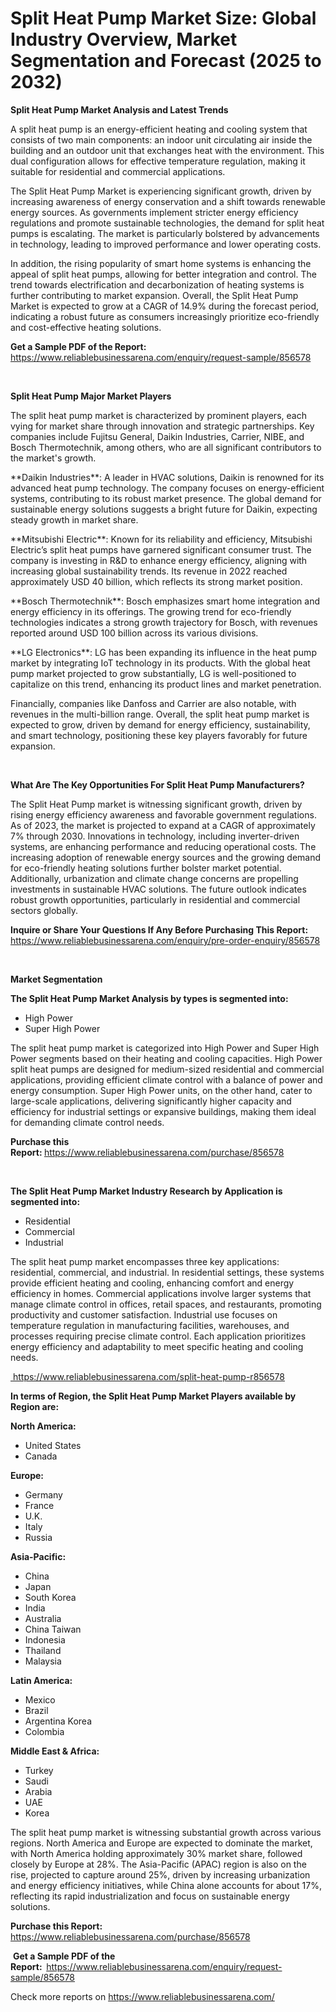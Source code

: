 <p><h1>Split Heat Pump Market Size: Global Industry Overview, Market Segmentation and Forecast (2025 to 2032)</h1></p><p><strong>Split Heat Pump Market Analysis and Latest Trends</strong></p>
<p><p>A split heat pump is an energy-efficient heating and cooling system that consists of two main components: an indoor unit circulating air inside the building and an outdoor unit that exchanges heat with the environment. This dual configuration allows for effective temperature regulation, making it suitable for residential and commercial applications.</p><p>The Split Heat Pump Market is experiencing significant growth, driven by increasing awareness of energy conservation and a shift towards renewable energy sources. As governments implement stricter energy efficiency regulations and promote sustainable technologies, the demand for split heat pumps is escalating. The market is particularly bolstered by advancements in technology, leading to improved performance and lower operating costs. </p><p>In addition, the rising popularity of smart home systems is enhancing the appeal of split heat pumps, allowing for better integration and control. The trend towards electrification and decarbonization of heating systems is further contributing to market expansion. Overall, the Split Heat Pump Market is expected to grow at a CAGR of 14.9% during the forecast period, indicating a robust future as consumers increasingly prioritize eco-friendly and cost-effective heating solutions.</p></p>
<p><strong>Get a Sample PDF of the Report:&nbsp;</strong> <a href="https://www.reliablebusinessarena.com/enquiry/request-sample/856578?utm_campaign=2112&utm_medium=2&utm_source=Github&utm_content=ia&utm_term=17022025&utm_id=split-heat-pump">https://www.reliablebusinessarena.com/enquiry/request-sample/856578</a></p>
<p>&nbsp;</p>
<p><strong>Split Heat Pump Major Market Players</strong></p>
<p><p>The split heat pump market is characterized by prominent players, each vying for market share through innovation and strategic partnerships. Key companies include Fujitsu General, Daikin Industries, Carrier, NIBE, and Bosch Thermotechnik, among others, who are all significant contributors to the market's growth.</p><p>**Daikin Industries**: A leader in HVAC solutions, Daikin is renowned for its advanced heat pump technology. The company focuses on energy-efficient systems, contributing to its robust market presence. The global demand for sustainable energy solutions suggests a bright future for Daikin, expecting steady growth in market share.</p><p>**Mitsubishi Electric**: Known for its reliability and efficiency, Mitsubishi Electric’s split heat pumps have garnered significant consumer trust. The company is investing in R&D to enhance energy efficiency, aligning with increasing global sustainability trends. Its revenue in 2022 reached approximately USD 40 billion, which reflects its strong market position.</p><p>**Bosch Thermotechnik**: Bosch emphasizes smart home integration and energy efficiency in its offerings. The growing trend for eco-friendly technologies indicates a strong growth trajectory for Bosch, with revenues reported around USD 100 billion across its various divisions.</p><p>**LG Electronics**: LG has been expanding its influence in the heat pump market by integrating IoT technology in its products. With the global heat pump market projected to grow substantially, LG is well-positioned to capitalize on this trend, enhancing its product lines and market penetration.</p><p>Financially, companies like Danfoss and Carrier are also notable, with revenues in the multi-billion range. Overall, the split heat pump market is expected to grow, driven by demand for energy efficiency, sustainability, and smart technology, positioning these key players favorably for future expansion.</p></p>
<p>&nbsp;</p>
<p><strong>What Are The Key Opportunities For Split Heat Pump Manufacturers?</strong></p>
<p><p>The Split Heat Pump market is witnessing significant growth, driven by rising energy efficiency awareness and favorable government regulations. As of 2023, the market is projected to expand at a CAGR of approximately 7% through 2030. Innovations in technology, including inverter-driven systems, are enhancing performance and reducing operational costs. The increasing adoption of renewable energy sources and the growing demand for eco-friendly heating solutions further bolster market potential. Additionally, urbanization and climate change concerns are propelling investments in sustainable HVAC solutions. The future outlook indicates robust growth opportunities, particularly in residential and commercial sectors globally.</p></p>
<p><strong>Inquire or Share Your Questions If Any Before Purchasing This Report:</strong> <a href="https://www.reliablebusinessarena.com/enquiry/pre-order-enquiry/856578?utm_campaign=2112&utm_medium=2&utm_source=Github&utm_content=ia&utm_term=17022025&utm_id=split-heat-pump">https://www.reliablebusinessarena.com/enquiry/pre-order-enquiry/856578</a></p>
<p>&nbsp;</p>
<p><strong>Market Segmentation</strong></p>
<p><strong>The Split Heat Pump Market Analysis by types is segmented into:</strong></p>
<p><ul><li>High Power</li><li>Super High Power</li></ul></p>
<p><p>The split heat pump market is categorized into High Power and Super High Power segments based on their heating and cooling capacities. High Power split heat pumps are designed for medium-sized residential and commercial applications, providing efficient climate control with a balance of power and energy consumption. Super High Power units, on the other hand, cater to large-scale applications, delivering significantly higher capacity and efficiency for industrial settings or expansive buildings, making them ideal for demanding climate control needs.</p></p>
<p><strong>Purchase this Report:&nbsp;</strong><a href="https://www.reliablebusinessarena.com/purchase/856578?utm_campaign=2112&utm_medium=2&utm_source=Github&utm_content=ia&utm_term=17022025&utm_id=split-heat-pump">https://www.reliablebusinessarena.com/purchase/856578</a></p>
<p>&nbsp;</p>
<p><strong>The Split Heat Pump Market Industry Research by Application is segmented into:</strong></p>
<p><ul><li>Residential</li><li>Commercial</li><li>Industrial</li></ul></p>
<p><p>The split heat pump market encompasses three key applications: residential, commercial, and industrial. In residential settings, these systems provide efficient heating and cooling, enhancing comfort and energy efficiency in homes. Commercial applications involve larger systems that manage climate control in offices, retail spaces, and restaurants, promoting productivity and customer satisfaction. Industrial use focuses on temperature regulation in manufacturing facilities, warehouses, and processes requiring precise climate control. Each application prioritizes energy efficiency and adaptability to meet specific heating and cooling needs.</p></p>
<p><a href="https://www.reliablebusinessarena.com/split-heat-pump-r856578?utm_campaign=2112&utm_medium=2&utm_source=Github&utm_content=ia&utm_term=17022025&utm_id=split-heat-pump">&nbsp;https://www.reliablebusinessarena.com/split-heat-pump-r856578</a></p>
<p><strong>In terms of Region, the Split Heat Pump Market Players available by Region are:</strong></p>
<p>
    <p> <strong> North America: </strong>
        <ul>
            <li>United States</li>
            <li>Canada</li>
        </ul>
        </p> 
    <p> <strong> Europe: </strong>
        <ul>
            <li>Germany</li>
            <li>France</li>
            <li>U.K.</li>
            <li>Italy</li>
            <li>Russia</li>
        </ul>
        </p> 
    <p> <strong> Asia-Pacific: </strong>
        <ul>
            <li>China</li>
            <li>Japan</li>
            <li>South Korea</li>
            <li>India</li>
            <li>Australia</li>
            <li>China Taiwan</li>
            <li>Indonesia</li>
            <li>Thailand</li>
            <li>Malaysia</li>
        </ul>
        </p> 
    <p> <strong> Latin America: </strong>
        <ul>
            <li>Mexico</li>
            <li>Brazil</li>
            <li>Argentina Korea</li>
            <li>Colombia</li>
        </ul>
        </p> 
    <p> <strong> Middle East & Africa: </strong>
        <ul>
            <li>Turkey</li>
            <li>Saudi</li>
            <li>Arabia</li>
            <li>UAE</li>
            <li>Korea</li>
        </ul>
    </p>
    </p>
<p><p>The split heat pump market is witnessing substantial growth across various regions. North America and Europe are expected to dominate the market, with North America holding approximately 30% market share, followed closely by Europe at 28%. The Asia-Pacific (APAC) region is also on the rise, projected to capture around 25%, driven by increasing urbanization and energy efficiency initiatives, while China alone accounts for about 17%, reflecting its rapid industrialization and focus on sustainable energy solutions.</p></p>
<p><strong>Purchase this Report: </strong><a href="https://www.reliablebusinessarena.com/purchase/856578?utm_campaign=2112&utm_medium=2&utm_source=Github&utm_content=ia&utm_term=17022025&utm_id=split-heat-pump">https://www.reliablebusinessarena.com/purchase/856578</a></p>
<p>&nbsp;<strong>Get a Sample PDF of the Report:&nbsp;&nbsp;</strong><a href="https://www.reliablebusinessarena.com/enquiry/request-sample/856578?utm_campaign=2112&utm_medium=2&utm_source=Github&utm_content=ia&utm_term=17022025&utm_id=split-heat-pump">https://www.reliablebusinessarena.com/enquiry/request-sample/856578</a></p>
<p><strong></strong></p>
<p>Check more reports on <a href="https://www.reliablebusinessarena.com/?utm_campaign=2112&utm_medium=2&utm_source=Github&utm_content=ia&utm_term=17022025&utm_id=split-heat-pump">https://www.reliablebusinessarena.com/</a></p>